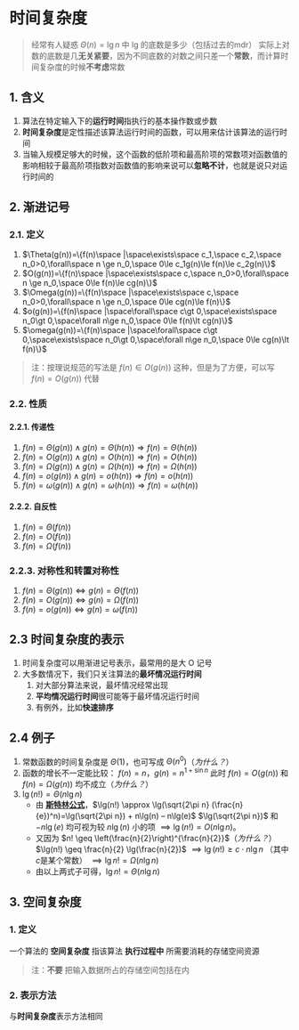 # 时间复杂度

> 经常有人疑惑 $\Theta(n)=\lg n$ 中 lg 的底数是多少（包括过去的mdr）
> 实际上对数的底数是几**无关紧要**，因为不同底数的对数之间只差一个**常数**，而计算时间复杂度的时候**不考虑**常数

## 1. 含义

1. 算法在特定输入下的**运行时间**指执行的基本操作数或步数
2. **时间复杂度**是定性描述该算法运行时间的函数，可以用来估计该算法的运行时间
3. 当输入规模足够大的时候，这个函数的低阶项和最高阶项的常数项对函数值的影响相较于最高阶项指数对函数值的影响来说可以**忽略不计**，也就是说只对运行时间的

## 2. 渐进记号

### 2.1. 定义

1. $\Theta(g(n))=\{f(n)\space |\space\exists\space c_1,\space c_2,\space n_0>0,\forall\space n \ge n_0,\space 0\le c_1g(n)\le f(n)\le c_2g(n)\}$
2. $O(g(n))=\{f(n)\space |\space\exists\space c,\space n_0>0,\forall\space n \ge n_0,\space 0\le f(n)\le cg(n)\}$
3. $\Omega(g(n))=\{f(n)\space |\space\exists\space c,\space n_0>0,\forall\space n \ge n_0,\space 0\le cg(n)\le f(n)\}$
4. $o(g(n))=\{f(n)\space |\space\forall\space c\gt 0,\space\exists\space n_0\gt 0,\space\forall n\ge n_0,\space 0\le f(n)\lt cg(n)\}$
5. $\omega(g(n))=\{f(n)\space |\space\forall\space c\gt 0,\space\exists\space n_0\gt 0,\space\forall n\ge n_0,\space 0\le cg(n)\lt f(n)\}$

> 注：按理说规范的写法是 $f(n)\in O(g(n))$ 这种，但是为了方便，可以写 $f(n)=O(g(n))$ 代替

### 2.2. 性质

#### 2.2.1. 传递性

1. $f(n)=\Theta(g(n))\wedge g(n)=\Theta(h(n))\Rightarrow f(n)=\Theta(h(n))$
2. $f(n)=O(g(n))\wedge g(n)=O(h(n))\Rightarrow f(n)=O(h(n))$
3. $f(n)=\Omega(g(n))\wedge g(n)=\Omega(h(n))\Rightarrow f(n)=\Omega(h(n))$
4. $f(n)=o(g(n))\wedge g(n)=o(h(n))\Rightarrow f(n)=o(h(n))$
5. $f(n)=\omega(g(n))\wedge g(n)=\omega(h(n))\Rightarrow f(n)=\omega(h(n))$

#### 2.2.2. 自反性

1. $f(n)=\Theta(f(n))$
2. $f(n)=O(f(n))$
3. $f(n)=\Omega(f(n))$

### 2.2.3. 对称性和转置对称性

1. $f(n)=\Theta(g(n))\Leftrightarrow g(n)=\Theta(f(n))$
2. $f(n)=O(g(n))\Leftrightarrow g(n)=\Omega(f(n))$
3. $f(n)=o(g(n))\Leftrightarrow g(n)=\omega(f(n))$

## 2.3 时间复杂度的表示

1. 时间复杂度可以用渐进记号表示，最常用的是大 O 记号
2. 大多数情况下，我们只关注算法的**最坏情况运行时间**
   1. 对大部分算法来说，最坏情况经常出现
   2. **平均情况运行时间**很可能等于最坏情况运行时间
   3. 有例外，比如**快速排序**

## 2.4 例子

1. 常数函数的时间复杂度是 $\Theta(1)$，也可写成 $\Theta(n^0)$（*为什么？*）
2. 函数的增长不一定能比较：
   $f(n)=n$，$g(n)=n^{1+\sin n}$
   此时 $f(n)=O(g(n))$ 和 $f(n)=\Omega(g(n))$ 均不成立（*为什么？*）
3. $\lg(n!)=\Theta(n\lg n)$
   + 由 [**斯特林公式**](https://zhuanlan.zhihu.com/p/145007068)，$\lg(n!) \approx \lg(\sqrt{2\pi n} (\frac{n}{e})^n)=\lg(\sqrt{2\pi n}) + n\lg(n) – n\lg(e)$
      $\lg(\sqrt{2\pi n})$ 和 $- n\lg(e)$ 均可视为较 $n\lg(n)$ 小的项
      $\implies\lg(n!) = O(n\lg{n})$。
   + 又因为 $n! \geq \left(\frac{n}{2}\right)^{\frac{n}{2}}$（*为什么？*）
      $\lg(n!) \geq \frac{n}{2} \lg(\frac{n}{2})$
      $\implies\lg(n!) \geq c \cdot n\lg{n}$ （其中$c$是某个常数）
      $\implies\lg{n}! = \Omega(n\lg{n})$
   + 由以上两式子可得，$\lg{n}! = \Theta(n\lg{n})$

## 3. 空间复杂度

### 1. 定义

一个算法的 **空间复杂度** 指该算法 **执行过程中** 所需要消耗的存储空间资源
> 注：**不要** 把输入数据所占的存储空间包括在内

### 2. 表示方法

与**时间复杂度**表示方法相同
